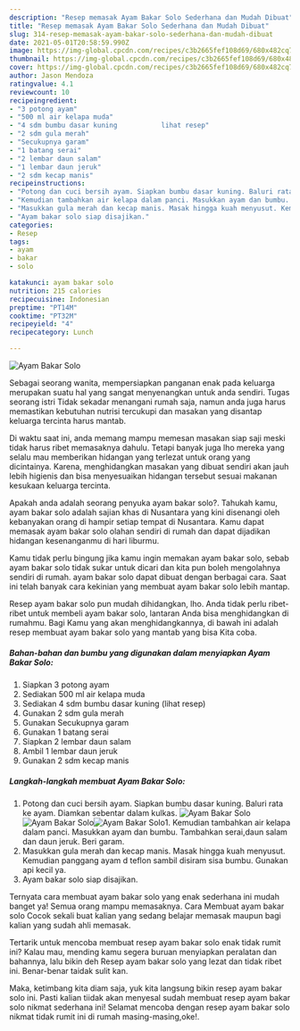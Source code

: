 ```yaml
---
description: "Resep memasak Ayam Bakar Solo Sederhana dan Mudah Dibuat"
title: "Resep memasak Ayam Bakar Solo Sederhana dan Mudah Dibuat"
slug: 314-resep-memasak-ayam-bakar-solo-sederhana-dan-mudah-dibuat
date: 2021-05-01T20:58:59.990Z
image: https://img-global.cpcdn.com/recipes/c3b2665fef108d69/680x482cq70/ayam-bakar-solo-foto-resep-utama.jpg
thumbnail: https://img-global.cpcdn.com/recipes/c3b2665fef108d69/680x482cq70/ayam-bakar-solo-foto-resep-utama.jpg
cover: https://img-global.cpcdn.com/recipes/c3b2665fef108d69/680x482cq70/ayam-bakar-solo-foto-resep-utama.jpg
author: Jason Mendoza
ratingvalue: 4.1
reviewcount: 10
recipeingredient:
- "3 potong ayam"
- "500 ml air kelapa muda"
- "4 sdm bumbu dasar kuning           lihat resep"
- "2 sdm gula merah"
- "Secukupnya garam"
- "1 batang serai"
- "2 lembar daun salam"
- "1 lembar daun jeruk"
- "2 sdm kecap manis"
recipeinstructions:
- "Potong dan cuci bersih ayam. Siapkan bumbu dasar kuning. Baluri rata ke ayam. Diamkan sebentar dalam kulkas."
- "Kemudian tambahkan air kelapa dalam panci. Masukkan ayam dan bumbu. Tambahkan serai,daun salam dan daun jeruk. Beri garam."
- "Masukkan gula merah dan kecap manis. Masak hingga kuah menyusut. Kemudian panggang ayam d teflon sambil disiram sisa bumbu. Gunakan api kecil ya."
- "Ayam bakar solo siap disajikan."
categories:
- Resep
tags:
- ayam
- bakar
- solo

katakunci: ayam bakar solo 
nutrition: 215 calories
recipecuisine: Indonesian
preptime: "PT14M"
cooktime: "PT32M"
recipeyield: "4"
recipecategory: Lunch

---
```



![Ayam Bakar Solo](https://img-global.cpcdn.com/recipes/c3b2665fef108d69/680x482cq70/ayam-bakar-solo-foto-resep-utama.jpg)

Sebagai seorang wanita, mempersiapkan panganan enak pada keluarga merupakan suatu hal yang sangat menyenangkan untuk anda sendiri. Tugas seorang istri Tidak sekadar menangani rumah saja, namun anda juga harus memastikan kebutuhan nutrisi tercukupi dan masakan yang disantap keluarga tercinta harus mantab.

Di waktu  saat ini, anda memang mampu memesan masakan siap saji meski tidak harus ribet memasaknya dahulu. Tetapi banyak juga lho mereka yang selalu mau memberikan hidangan yang terlezat untuk orang yang dicintainya. Karena, menghidangkan masakan yang dibuat sendiri akan jauh lebih higienis dan bisa menyesuaikan hidangan tersebut sesuai makanan kesukaan keluarga tercinta. 



Apakah anda adalah seorang penyuka ayam bakar solo?. Tahukah kamu, ayam bakar solo adalah sajian khas di Nusantara yang kini disenangi oleh kebanyakan orang di hampir setiap tempat di Nusantara. Kamu dapat memasak ayam bakar solo olahan sendiri di rumah dan dapat dijadikan hidangan kesenanganmu di hari liburmu.

Kamu tidak perlu bingung jika kamu ingin memakan ayam bakar solo, sebab ayam bakar solo tidak sukar untuk dicari dan kita pun boleh mengolahnya sendiri di rumah. ayam bakar solo dapat dibuat dengan berbagai cara. Saat ini telah banyak cara kekinian yang membuat ayam bakar solo lebih mantap.

Resep ayam bakar solo pun mudah dihidangkan, lho. Anda tidak perlu ribet-ribet untuk membeli ayam bakar solo, lantaran Anda bisa menghidangkan di rumahmu. Bagi Kamu yang akan menghidangkannya, di bawah ini adalah resep membuat ayam bakar solo yang mantab yang bisa Kita coba.

<!--inarticleads1-->

##### Bahan-bahan dan bumbu yang digunakan dalam menyiapkan Ayam Bakar Solo:

1. Siapkan 3 potong ayam
1. Sediakan 500 ml air kelapa muda
1. Sediakan 4 sdm bumbu dasar kuning           (lihat resep)
1. Gunakan 2 sdm gula merah
1. Gunakan Secukupnya garam
1. Gunakan 1 batang serai
1. Siapkan 2 lembar daun salam
1. Ambil 1 lembar daun jeruk
1. Gunakan 2 sdm kecap manis




<!--inarticleads2-->

##### Langkah-langkah membuat Ayam Bakar Solo:

1. Potong dan cuci bersih ayam. Siapkan bumbu dasar kuning. Baluri rata ke ayam. Diamkan sebentar dalam kulkas.
<img src="https://img-global.cpcdn.com/steps/9e080be17b89eb30/160x128cq70/ayam-bakar-solo-langkah-memasak-1-foto.jpg" alt="Ayam Bakar Solo"><img src="https://img-global.cpcdn.com/steps/a24c5cb45575b525/160x128cq70/ayam-bakar-solo-langkah-memasak-1-foto.jpg" alt="Ayam Bakar Solo"><img src="https://img-global.cpcdn.com/steps/69fd75a0e337c010/160x128cq70/ayam-bakar-solo-langkah-memasak-1-foto.jpg" alt="Ayam Bakar Solo">1. Kemudian tambahkan air kelapa dalam panci. Masukkan ayam dan bumbu. Tambahkan serai,daun salam dan daun jeruk. Beri garam.
1. Masukkan gula merah dan kecap manis. Masak hingga kuah menyusut. Kemudian panggang ayam d teflon sambil disiram sisa bumbu. Gunakan api kecil ya.
1. Ayam bakar solo siap disajikan.




Ternyata cara membuat ayam bakar solo yang enak sederhana ini mudah banget ya! Semua orang mampu memasaknya. Cara Membuat ayam bakar solo Cocok sekali buat kalian yang sedang belajar memasak maupun bagi kalian yang sudah ahli memasak.

Tertarik untuk mencoba membuat resep ayam bakar solo enak tidak rumit ini? Kalau mau, mending kamu segera buruan menyiapkan peralatan dan bahannya, lalu bikin deh Resep ayam bakar solo yang lezat dan tidak ribet ini. Benar-benar taidak sulit kan. 

Maka, ketimbang kita diam saja, yuk kita langsung bikin resep ayam bakar solo ini. Pasti kalian tiidak akan menyesal sudah membuat resep ayam bakar solo nikmat sederhana ini! Selamat mencoba dengan resep ayam bakar solo nikmat tidak rumit ini di rumah masing-masing,oke!.

